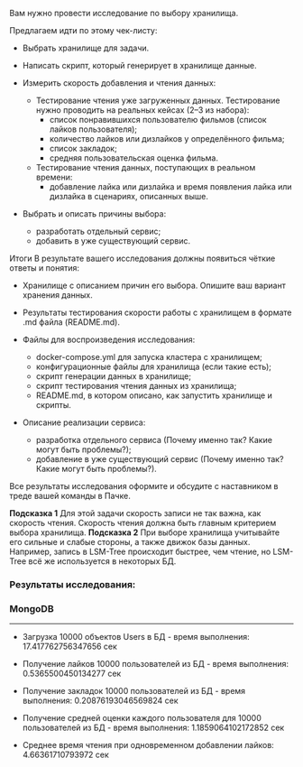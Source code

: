 Вам нужно провести исследование по выбору хранилища. 

Предлагаем идти по этому чек-листу:

- Выбрать хранилище для задачи.
- Написать скрипт, который генерирует в хранилище данные.
- Измерить скорость добавления и чтения данных:
  - Тестирование чтения уже загруженных данных. Тестирование нужно проводить на реальных кейсах (2–3 из набора):
    - список понравившихся пользователю фильмов (список лайков пользователя);
    - количество лайков или дизлайков у определённого фильма;
    - список закладок;
    - средняя пользовательская оценка фильма.
  - Тестирование чтения данных, поступающих в реальном времени:
    - добавление лайка или дизлайка и время появления лайка или дизлайка в сценариях, описанных выше.

- Выбрать и описать причины выбора:
  - разработать отдельный сервис;
  - добавить в уже существующий сервис.

Итоги
В результате вашего исследования должны появиться чёткие ответы и понятия:

- Хранилище с описанием причин его выбора. Опишите ваш вариант хранения данных.
- Результаты тестирования скорости работы с хранилищем в формате .md файла (README.md).
- Файлы для воспроизведения исследования:

    - docker-compose.yml для запуска кластера с хранилищем;
    - конфигурационные файлы для хранилища (если такие есть);
    - скрипт генерации данных в хранилище;
    - скрипт тестирования чтения данных из хранилища;
    - README.md, в котором описано, как запустить хранилище и скрипты.

- Описание реализации сервиса:

    - разработка отдельного сервиса (Почему именно так? Какие могут быть проблемы?);
    - добавление в уже существующий сервис (Почему именно так? Какие могут быть проблемы?).

Все результаты исследования оформите и обсудите с наставником в треде вашей команды в Пачке.

**Подсказка 1**
  Для этой задачи скорость записи не так важна, как скорость чтения. Скорость чтения должна быть главным критерием выбора хранилища.
**Подсказка 2**
  При выборе хранилища учитывайте его сильные и слабые стороны, а также движок базы данных. Например, запись в LSM-Tree происходит быстрее, чем чтение, но LSM-Tree всё же используется в некоторых БД.


### Результаты исследования:

### MongoDB
________________________________________________________
- Загрузка 10000 объектов Users в БД - время выполнения: 17.417762756347656 сек

- Получение лайков 10000 пользователей из БД - время выполнения: 0.5365500450134277 сек 

- Получение закладок 10000 пользователей из БД - время выполнения: 0.20876193046569824 сек 

- Получение средней оценки каждого пользователя для 10000 пользователей из БД - время выполнения: 1.1859064102172852 сек

- Среднее время чтения при одновременном добавлении лайков: 4.66361710793972 сек